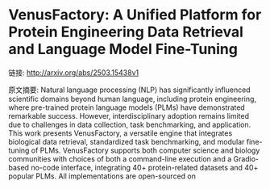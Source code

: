 # VenusFactory: A Unified Platform for Protein Engineering Data Retrieval and Language Model Fine-Tuning

链接: http://arxiv.org/abs/2503.15438v1

原文摘要:
Natural language processing (NLP) has significantly influenced scientific
domains beyond human language, including protein engineering, where pre-trained
protein language models (PLMs) have demonstrated remarkable success. However,
interdisciplinary adoption remains limited due to challenges in data
collection, task benchmarking, and application. This work presents
VenusFactory, a versatile engine that integrates biological data retrieval,
standardized task benchmarking, and modular fine-tuning of PLMs. VenusFactory
supports both computer science and biology communities with choices of both a
command-line execution and a Gradio-based no-code interface, integrating $40+$
protein-related datasets and $40+$ popular PLMs. All implementations are
open-sourced on 